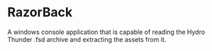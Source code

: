 # RazorBack
A windows console application that is capable of reading the Hydro Thunder .fsd archive and extracting the assets from it.
